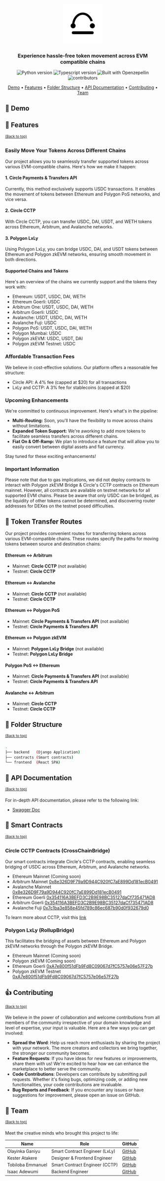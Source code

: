 <h1 align="center">
    <br>
    <a href="https://bridgebloc.vercel.app">
        <img src="./.github/bridgebloc.png" alt="Bridgebloc logo" />
    </a>
    <br>
</h1>

<h3 align="center">Experience hassle-free token movement across EVM compatible chains</h3>

<p align="center">
    <img src="https://img.shields.io/badge/Python-3.11+-1f425f.svg?style=for-the-badge&logo=python" alt="Python version">
    <img src="https://img.shields.io/badge/TypeScript-007ACC?style=for-the-badge&logo=typescript&logoColor=white" alt="Typescript version">
    <img src="https://img.shields.io/badge/built%20with-OpenZeppelin-3677FF?style=for-the-badge" alt="Built with Openzepellin">
    <img src="https://img.shields.io/github/contributors/prettyirrelevant/bridgebloc?style=for-the-badge" alt="contributors">
</p>

<p align="center">
    <a href="#-demo">Demo</a> •
    <a href="#-features">Features</a> •
    <a href="#-folder-structure">Folder Structure</a> •
    <a href="#-api-documentation">API Documentation</a> •
    <a href="#-contributing">Contributing</a> •
    <a href="#-team">Team</a>
</p>

## 🎥 Demo

[//]: # ([![Watch the video]&#40;https://img.youtube.com/vi/zV8lfBa39q8/maxresdefault.jpg&#41;]&#40;https://youtu.be/zV8lfBa39q8&#41;)


## 🎯 Features
<sup>[(Back to top)](#------------------------)</sup>

### Easily Move Your Tokens Across Different Chains

Our project allows you to seamlessly transfer supported tokens across various EVM-compatible chains.
Here's how we make it happen:

#### 1. Circle Payments & Transfers API

Currently, this method exclusively supports USDC transactions.
It enables the movement of tokens between Ethereum and Polygon PoS networks, and vice versa.

#### 2. Circle CCTP

With Circle CCTP, you can transfer USDC, DAI, USDT, and WETH tokens across Ethereum, Arbitrum, and Avalanche networks.

#### 3. Polygon LxLy

Using Polygon LxLy, you can bridge USDC, DAI, and USDT tokens between Ethereum and Polygon zkEVM networks,
ensuring smooth movement in both directions.

#### Supported Chains and Tokens

Here's an overview of the chains we currently support and the tokens they work with:

- Ethereum: USDT, USDC, DAI, WETH
- Ethereum Goerli: USDC
- Arbitrum One: USDT, USDC, DAI, WETH
- Arbitrum Goerli: USDC
- Avalanche: USDT, USDC, DAI, WETH
- Avalanche Fuji: USDC
- Polygon PoS: USDT, USDC, DAI, WETH
- Polygon Mumbai: USDC
- Polygon zkEVM: USDC, USDT, DAI
- Polygon zkEVM Testnet: USDC

### Affordable Transaction Fees

We believe in cost-effective solutions. Our platform offers a reasonable fee structure:

- Circle API: A 4% fee (capped at $20) for all transactions
- LxLy and CCTP: A 3% fee for stablecoins (capped at $20)

### Upcoming Enhancements

We're committed to continuous improvement. Here's what's in the pipeline:

- **Multi-Routing:** Soon, you'll have the flexibility to move across chains without limitations.
- **Expanded Token Support:** We're aworking to add more tokens to facilitate seamless transfers across different chains.
- **Fiat On & Off-Ramp:** We plan to introduce a feature that will allow you to easily convert between digital assets and fiat currency.

Stay tuned for these exciting enhancements!

### Important Information

Please note that due to gas implications,
we did not deploy contracts to interact with Polygon zkEVM Bridge & Circle's CCTP contracts on Ethereum mainnet.
However, all contracts are available on testnet networks for all supported EVM chains.
Please be aware that only USDC can be bridged, as the liquidity of other tokens cannot be determined,
and discovering router addresses for DEXes on the testnet posed difficulties.


## 🔄 Token Transfer Routes

Our project provides convenient routes for transferring tokens across various EVM-compatible chains.
These routes specify the paths for moving tokens between source and destination chains:

#### Ethereum <-> Arbitrum

- Mainnet: **Circle CCTP** (not available)
- Testnet: **Circle CCTP**

#### Ethereum <-> Avalanche

- Mainnet: **Circle CCTP** (not available)
- Testnet: **Circle CCTP**

#### Ethereum <-> Polygon PoS

- Mainnet: **Circle Payments & Transfers API** (not available)
- Testnet: **Circle Payments & Transfers API**

#### Ethereum <-> Polygon zkEVM

- Mainnet: **Polygon LxLy Bridge** (not available)
- Testnet: **Polygon LxLy Bridge**

#### Polygon PoS <-> Ethereum

- Mainnet: **Circle Payments & Transfers API** (not available)
- Testnet: **Circle Payments & Transfers API**

#### Avalanche <-> Arbitrum

- Mainnet: **Circle CCTP**
- Testnet: **Circle CCTP**


## 🌵 Folder Structure
<sup>[(Back to top)](#------------------------)</sup>

```sh
.
├── backend   (Django Application)
├── contracts (Smart contracts)
└── frontend  (React SPA)
```


## 📜 API Documentation
<sup>[(Back to top)](#------------------------)</sup>

For in-depth API documentation, please refer to the following link:
- [Swagger Doc](https://bridgebloc-api-eb9bd3c3ed18.herokuapp.com/api/docs)


## 🤖 Smart Contracts
<sup>[(Back to top)](#------------------------)</sup>

### Circle CCTP Contracts (CrossChainBridge)

Our smart contracts integrate Circle's CCTP contracts,
enabling seamless bridging of USDC across Ethereum, Arbitrum, and Avalanche networks.

- Ethereum Mainnet (Coming soon)
- Arbitrum Mainnet [0x8e326D9F79a9D944C920fC7aE899Dd181ecB0491](https://arbiscan.io/address/0x8e326D9F79a9D944C920fC7aE899Dd181ecB0491)
- Avalanche Mainnet [0x8e326D9F79a9D944C920fC7aE899Dd181ecB0491](https://snowtrace.io/address/0x8e326d9f79a9d944c920fc7ae899dd181ecb0491)
- Ethereum Goerli [0x354116A3BEFD3C2B9E98BC35127daCf735471AD8](https://goerli.etherscan.io/address/0x354116A3BEFD3C2B9E98BC35127daCf735471AD8)
- Arbitrum Goerli [0x354116A3BEFD3C2B9E98BC35127daCf735471AD8](https://goerli.arbiscan.io/address/0x354116A3BEFD3C2B9E98BC35127daCf735471AD8)
- Avalanche Fuji [0x7c1ba3e858e45fd789c86ec687b90d0f932679d0](https://testnet.snowtrace.io/address/0x7c1ba3e858e45fd789c86ec687b90d0f932679d0)

To learn more about CCTP, visit this [link](https://developers.circle.com/stablecoin/docs/cctp-getting-started)


### Polygon LxLy (RollupBridge)

This facilitates the bridging of assets between Ethereum and Polygon zkEVM networks through the Polygon zkEVM Bridge.

- Ethereum Mainnet (Coming soon)
- Polygon zkEVM (Coming soon)
- Ethereum Goerli [0xA7e800f51dFb9Fd8C09067d7fC5757e06e57F27b](https://goerli.etherscan.io/address/0xA7e800f51dFb9Fd8C09067d7fC5757e06e57F27b)
- Polygon zkEVM Testnet [0xA7e800f51dFb9Fd8C09067d7fC5757e06e57F27b](https://testnet-zkevm.polygonscan.com/address/0xA7e800f51dFb9Fd8C09067d7fC5757e06e57F27b)


## 👍 Contributing
<sup>[(Back to top)](#------------------------)</sup>

We believe in the power of collaboration and welcome contributions from all members of the community irrespective of your domain knowledge and level of expertise,
your input is valuable.
Here are a few ways you can get involved:

- **Spread the Word**: Help us reach more enthusiasts by sharing the project with your network. The more creators and collectors we bring together, the stronger our community becomes.
- **Feature Requests**: If you have ideas for new features or improvements, share them with us! We're excited to hear how we can enhance the marketplace to better serve the community.
- **Code Contributions**: Developers can contribute by submitting pull requests. Whether it's fixing bugs, optimizing code, or adding new functionalities, your code contributions are invaluable.
- **Bug Reports and Feedback**: If you encounter any issues or have suggestions for improvement, please open an issue on GitHub.


## 👥 Team
<sup>[(Back to top)](#------------------------)</sup>

Meet the creative minds who brought this project to life:

| **Name**            | **Role**                       | **GitHub**                                    |
|---------------------|--------------------------------|-----------------------------------------------|
| Olayinka Ganiyu     | Smart Contract Engineer (LxLy) | [GitHub](https://github.com/Jaybee020)        |
| Kester Atakere      | Designer & Frontend Engineer   | [GitHub](https://github.com/codergon)         |
| Tobiloba Emmanuel   | Smart Contract Engineer (CCTP) | [GitHub](https://github.com/Tee-py)           |
| Isaac Adewumi       | Backend Engineer               | [GitHub](https://github.com/prettyirrelevant) |
